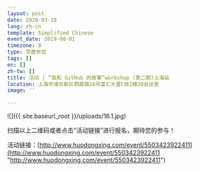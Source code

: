 ```yaml
---
layout: post
date: 2020-03-10
lang: zh-cn
template: Simplified Chinese
event_date: 2019-08-01
timezone: 8
type: 受邀参加
tags: []
en: []
zh-tw: []
title: 活动 | “我和 GitHub 的故事”workshop (第二期)上海站
location: 上海市浦东新区栖霞路16号富汇大厦C栋2楼2D会议室
image: ''

---
```

![]({{ site.baseurl_root }}/uploads/16.1.jpg)

扫描以上二维码或者点击“活动链接”进行报名，期待您的参与！

活动链接：[http://www.huodongxing.com/event/5503423922411](http://www.huodongxing.com/event/5503423922411 "http://www.huodongxing.com/event/5503423922411")